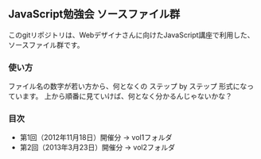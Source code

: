 ## JavaScript勉強会 ソースファイル群
このgitリポジトリは、Webデザイナさんに向けたJavaScript講座で利用した、ソースファイル群です。

### 使い方
ファイル名の数字が若い方から、何となくの ステップ by ステップ 形式になっています。
上から順番に見ていけば、何となく分かるんじゃないかな？

### 目次
+ 第1回（2012年11月18日）開催分 → vol1フォルダ
+ 第2回（2013年3月23日）開催分 → vol2フォルダ
